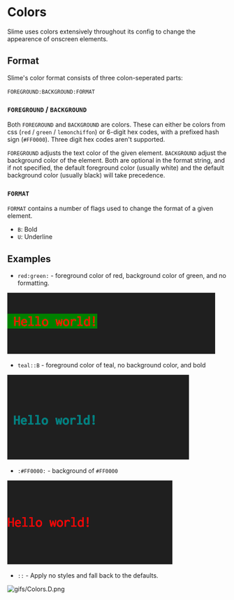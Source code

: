 # Colors

Slime uses colors extensively throughout its config to change the appearence of onscreen elements.

## Format

Slime's color format consists of three colon-seperated parts:

`FOREGROUND:BACKGROUND:FORMAT`

### `FOREGROUND` / `BACKGROUND`

Both `FOREGROUND` and `BACKGROUND` are colors. These can either be colors from css (`red` / `green`
/ `lemonchiffon`) or 6-digit hex codes, with a prefixed hash sign (`#FF0000`). Three digit hex codes
aren't supported.

`FOREGROUND` adjusts the text color of the given element. `BACKGROUND` adjust the background color
of the element. Both are optional in the format string, and if not specified, the default foreground
color (usually white) and the default background color (usually black) will take precedence.

### `FORMAT`

`FORMAT` contains a number of flags used to change the format of a given element.

- `B`: Bold
- `U`: Underline

## Examples

- `red:green:` - foreground color of red, background color of green, and no formatting.

![gifs/Colors.A.png](gifs/Colors.A.png)

- `teal::B` - foreground color of teal, no background color, and bold 

![gifs/Colors.B.png](gifs/Colors.B.png)

- `:#FF0000:` - background of `#FF0000`

![gifs/Colors.C.png](gifs/Colors.C.png)

- `::` - Apply no styles and fall back to the defaults.

![gifs/Colors.D.png](gifs/Dolors.D.png)
